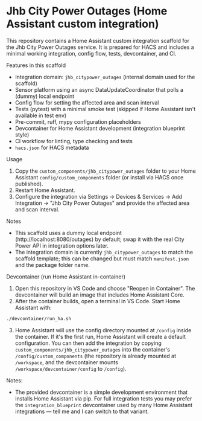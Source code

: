 # Jhb City Power Outages (Home Assistant custom integration)

This repository contains a Home Assistant custom integration scaffold for the Jhb City Power Outages service. It is prepared for HACS and includes a minimal working integration, config flow, tests, devcontainer, and CI.

Features in this scaffold
- Integration domain: `jhb_citypower_outages` (internal domain used for the scaffold)
- Sensor platform using an async DataUpdateCoordinator that polls a (dummy) local endpoint
- Config flow for setting the affected area and scan interval
- Tests (pytest) with a minimal smoke test (skipped if Home Assistant isn't available in test env)
- Pre-commit, ruff, mypy configuration placeholders
- Devcontainer for Home Assistant development (integration blueprint style)
- CI workflow for linting, type checking and tests
- `hacs.json` for HACS metadata

Usage
1. Copy the `custom_components/jhb_citypower_outages` folder to your Home Assistant `config/custom_components` folder (or install via HACS once published).
2. Restart Home Assistant.
3. Configure the integration via Settings -> Devices & Services -> Add Integration -> "Jhb City Power Outages" and provide the affected area and scan interval.

Notes
- This scaffold uses a dummy local endpoint (http://localhost:8080/outages) by default; swap it with the real City Power API in integration options later.
- The integration domain is currently `jhb_citypower_outages` to match the scaffold template; this can be changed but must match `manifest.json` and the package folder name.

Devcontainer (run Home Assistant in-container)

1. Open this repository in VS Code and choose "Reopen in Container". The devcontainer will build an image that includes Home Assistant Core.
2. After the container builds, open a terminal in VS Code. Start Home Assistant with:

```bash
./devcontainer/run_ha.sh
```

3. Home Assistant will use the config directory mounted at `/config` inside the container. If it's the first run, Home Assistant will create a default configuration. You can then add the integration by copying `custom_components/jhb_citypower_outages` into the container's `/config/custom_components` (the repository is already mounted at `/workspace`, and the devcontainer mounts `/workspace/devcontainer/config` to `/config`).

Notes:
- The provided devcontainer is a simple development environment that installs Home Assistant via pip. For full integration tests you may prefer the `integration_blueprint` devcontainer used by many Home Assistant integrations — tell me and I can switch to that variant.

